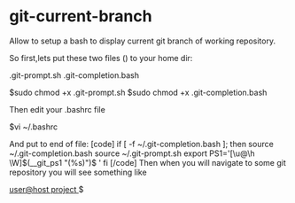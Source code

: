 # git-current-branch

Allow to setup a bash to display current git branch of working repository.

So first,lets put these two files () to your home dir:

.git-prompt.sh 
.git-completion.bash  

$sudo chmod +x .git-prompt.sh 
$sudo chmod +x .git-completion.bash

Then edit your .bashrc file

$vi ~/.bashrc

And put to end of file:
[code]
 if [ -f ~/.git-completion.bash ]; then
    source ~/.git-completion.bash
    source ~/.git-prompt.sh
    export PS1='[\u@\h \W]$(__git_ps1 "(%s)")\$ '
fi
[/code]
Then when you will navigate to some git repository you will see something like 

[ user@host project ](master)$
